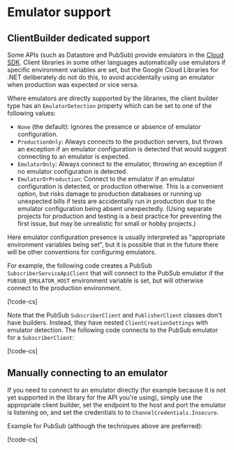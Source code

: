# Emulator support

## ClientBuilder dedicated support

Some APIs (such as Datastore and PubSub) provide emulators in the
[Cloud SDK](https://cloud.google.com/sdk/). Client libraries in some
other languages automatically use emulators if specific environment
variables are set, but the Google Cloud Libraries for .NET
deliberately do not do this, to avoid accidentally using an emulator
when production was expected or vice versa.

Where emulators are directly supported by the libraries, the client
builder type has an `EmulatorDetection` property which can be set to
one of the following values:

- `None` (the default): Ignores the presence or absence of emulator configuration.
- `ProductionOnly`: Always connects to the production servers, but
   throws an exception if an emulator configuration is detected that would suggest connecting to
   an emulator is expected.
- `EmulatorOnly`: Always connect to the emulator, throwing an exception if no emulator
   configuration is detected.
- `EmulatorOrProduction`: Connect to the emulator if an emulator configuration is detected,
  or production otherwise. This is a convenient option, but risks damage to
  production databases or running up unexpected bills if tests are accidentally
  run in production due to the emulator configuration being absent unexpectedly.
  (Using separate projects for production and testing is a best practice for
  preventing the first issue, but may be unrealistic for small or hobby projects.)

Here emulator configuration presence is usually interpreted as
"appropriate environment variables being set", but it is possible
that in the future there will be other conventions for
configuring emulators.

For example, the following code creates a PubSub `SubscriberServiceApiClient`
that will connect to the PubSub emulator if the
`PUBSUB_EMULATOR_HOST` environment variable is set, but will
otherwise connect to the production environment.

[!code-cs[](../examples/help.Emulator.txt#ClientBuilderSupport)]

Note that the PubSub `SubscriberClient` and `PublisherClient`
classes don't have builders. Instead, they have nested
`ClientCreationSettings` with emulator detection. The following code
connects to the PubSub emulator for a `SubscriberClient`:

[!code-cs[](../examples/help.Emulator.txt#SubscriberClient)]

## Manually connecting to an emulator

If you need to connect to an emulator directly (for example because
it is not yet supported in the library for the API you're using),
simply use the appropriate client builder, set the endpoint to the
host and port the emulator is listening on, and set the credentials to
to `ChannelCredentials.Insecure`.

Example for PubSub (although the techniques above are preferred):

[!code-cs[](../examples/help.Emulator.txt#ManualConnection)]